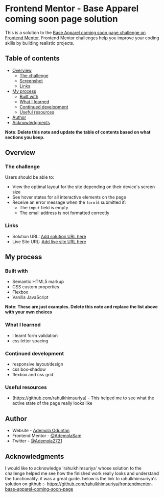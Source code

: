 # Frontend Mentor - Base Apparel coming soon page solution

This is a solution to the [Base Apparel coming soon page challenge on Frontend Mentor](https://www.frontendmentor.io/challenges/base-apparel-coming-soon-page-5d46b47f8db8a7063f9331a0). Frontend Mentor challenges help you improve your coding skills by building realistic projects. 

## Table of contents

- [Overview](#overview)
  - [The challenge](#the-challenge)
  - [Screenshot](#screenshot)
  - [Links](#links)
- [My process](#my-process)
  - [Built with](#built-with)
  - [What I learned](#what-i-learned)
  - [Continued development](#continued-development)
  - [Useful resources](#useful-resources)
- [Author](#author)
- [Acknowledgments](#acknowledgments)

**Note: Delete this note and update the table of contents based on what sections you keep.**

## Overview

### The challenge

Users should be able to:

- View the optimal layout for the site depending on their device's screen size
- See hover states for all interactive elements on the page
- Receive an error message when the `form` is submitted if:
  - The `input` field is empty
  - The email address is not formatted correctly



### Links

- Solution URL: [Add solution URL here](https://your-solution-url.com)
- Live Site URL: [Add live site URL here](https://your-live-site-url.com)

## My process

### Built with

- Semantic HTML5 markup
- CSS custom properties
- Flexbox
- Vanilla JavaScript

**Note: These are just examples. Delete this note and replace the list above with your own choices**

### What I learned

- I learnt form validation
- css letter spacing


### Continued development

- responsive layout/design
- css box-shadow
- flexbox and css grid


### Useful resources

- (https://github.com/rahulkhimsuriya) - This helped me to see what the active state of the page really looks like 


## Author

- Website - [Ademola Oduntan](https://www.your-site.com)
- Frontend Mentor - [@AdemolaSam](https://www.frontendmentor.io/profile/AdemolaSam)
- Twitter - [@Ademola2721](https://twitter.com/Ademola2721)


## Acknowledgments

I would like to acknowledge 'rahulkhimsuriya' whose solution to the challenge helped me see how the finished work really looks and understand the functionality. it was a great guide. below is the link to rahulkhimsuriya's solution on github :-
https://github.com/rahulkhimsuriya/frontendmentor-base-apparel-coming-soon-page
 
